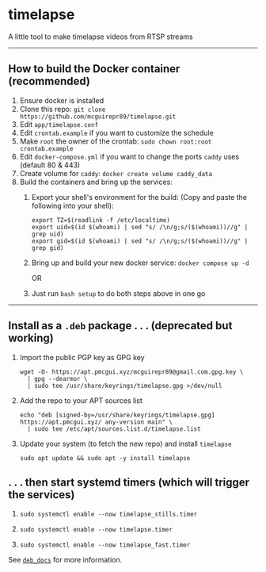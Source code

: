 # timelapse
A little tool to make timelapse videos from RTSP streams

---

## How to build the Docker container (recommended)

1. Ensure docker is installed
1. Clone this repo: `git clone https://github.com/mcguirepr89/timelapse.git`
1. Edit `app/timelapse.conf`
1. Edit `crontab.example` if you want to customize the schedule
1. Make `root` the owner of the crontab: `sudo chown root:root crontab.example`
1. Edit `docker-compose.yml` if you want to change the ports `caddy` uses (default 80 & 443)
1. Create volume for `caddy`: `docker create volume caddy_data`
1. Build the containers and bring up the services:
   1. Export your shell's environment for the build:
      (Copy and paste the following into your shell):
      ```
      export TZ=$(readlink -f /etc/localtime)
      export uid=$(id $(whoami) | sed "s/ /\n/g;s/($(whoami))//g" | grep uid)
      export gid=$(id $(whoami) | sed "s/ /\n/g;s/($(whoami))//g" | grep gid)
      ```
   1. Bring up and build your new docker service:
      `docker compose up -d`
      
      OR
   1. Just run `bash setup` to do both steps above in one go
---

## Install as a `.deb` package . . . (deprecated but working)
1. Import the public PGP key as GPG key
   ```
   wget -O- https://apt.pmcgui.xyz/mcguirepr89@gmail.com.gpg.key \
     | gpg --dearmor \
     | sudo tee /usr/share/keyrings/timelapse.gpg >/dev/null
   ```
1. Add the repo to your APT sources list
   ```
   echo "deb [signed-by=/usr/share/keyrings/timelapse.gpg] https://apt.pmcgui.xyz/ any-version main" \
     | sudo tee /etc/apt/sources.list.d/timelapse.list
   ```
1. Update your system (to fetch the new repo) and install `timelapse`
   ```
   sudo apt update && sudo apt -y install timelapse
   ```

## . . . then start systemd timers (which will trigger the services)
1. ```
   sudo systemctl enable --now timelapse_stills.timer
   ```
1. ```
   sudo systemctl enable --now timelapse.timer
   ```
1. ```
   sudo systemctl enable --now timelapse_fast.timer
   ```

See [`deb_docs`](https://github.com/mcguirepr89/timelapse/blob/main/deb_docs) for more information.
   


